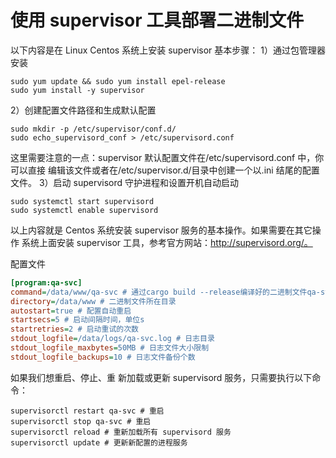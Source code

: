 # 使用 supervisor 工具部署二进制文件
以下内容是在 Linux Centos 系统上安装 supervisor 基本步骤：
1）通过包管理器安装
```shell
sudo yum update && sudo yum install epel-release
sudo yum install -y supervisor
```

2）创建配置文件路径和生成默认配置
```shell
sudo mkdir -p /etc/supervisor/conf.d/
sudo echo_supervisord_conf > /etc/supervisord.conf
```

这里需要注意的一点：supervisor 默认配置文件在/etc/supervisord.conf 中，你可以直接
编辑该文件或者在/etc/supervisor.d/目录中创建一个以.ini 结尾的配置文件。
3）启动 supervisord 守护进程和设置开机自动启动
```shell
sudo systemctl start supervisord
sudo systemctl enable supervisord
```

以上内容就是 Centos 系统安装 supervisor 服务的基本操作。如果需要在其它操作
系统上面安装 supervisor 工具，参考官方网站：http://supervisord.org/。

配置文件
```ini
[program:qa-svc]
command=/data/www/qa-svc # 通过cargo build --release编译好的二进制文件qa-svc，并且配置app.yaml需要放在/data/www/qa-svc目录中
directory=/data/www # 二进制文件所在目录
autostart=true # 配置自动重启
startsecs=5 # 启动间隔时间，单位s
startretries=2 # 启动重试的次数
stdout_logfile=/data/logs/qa-svc.log # 日志目录
stdout_logfile_maxbytes=50MB # 日志文件大小限制
stdout_logfile_backups=10 # 日志文件备份个数
```

如果我们想重启、停止、重
新加载或更新 supervisord 服务，只需要执行以下命令：
```shell
supervisorctl restart qa-svc # 重启
supervisorctl stop qa-svc # 重启
supervisorctl reload # 重新加载所有 supervisord 服务
supervisorctl update # 更新新配置的进程服务
```
